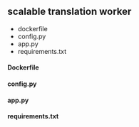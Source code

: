 ## scalable translation worker
- dockerfile
- config.py
- app.py
- requirements.txt

#### Dockerfile


#### config.py


#### app.py


#### requirements.txt

